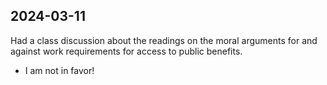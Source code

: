 ## 2024-03-11

Had a class discussion about the readings on the moral arguments for and against work requirements for access to public benefits.
- I am not in favor!

